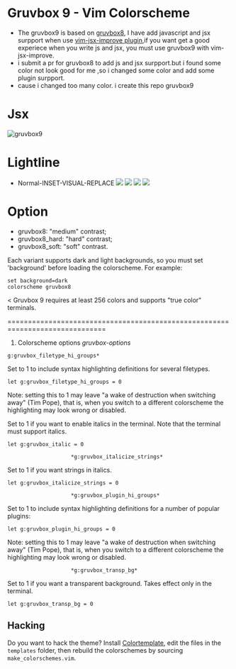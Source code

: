 # Gruvbox 9 - Vim Colorscheme
* The gruvbox9 is based on [gruvbox8](https://github.com/lifepillar/vim-gruvbox8), I have add javascript and jsx surpport when use [vim-jsx-improve plugin](https://github.com/neoclide/vim-jsx-improve/pull/47),if you want get a good experiece when you write js and jsx, you must use gruvbox9 with vim-jsx-improve.
* i submit a pr for gruvbox8 to add js and jsx surpport.but i found some color not look good for me ,so i changed some color and add some plugin surpport.
* cause i changed too many color. i create this repo gruvbox9

# Jsx
![gruvbox9](https://github.com/taigacute/IMG/blob/master/gruvbox9/gruvbox9.png)

# Lightline
* Normal-INSET-VISUAL-REPLACE
![](https://github.com/taigacute/IMG/blob/master/gruvbox9/normal.png)
![](https://github.com/taigacute/IMG/blob/master/gruvbox9/insert.png)
![](https://github.com/taigacute/IMG/blob/master/gruvbox9/visual.png)
![](https://github.com/taigacute/IMG/blob/master/gruvbox9/replace.png)
# Option
- gruvbox8: "medium" contrast;
- gruvbox8_hard: "hard" contrast;
- gruvbox8_soft: "soft" contrast.

Each variant supports dark and light backgrounds, so you must set 'background'
before loading the colorscheme. For example:
>
	set background=dark
	colorscheme gruvbox8
<
Gruvbox 9 requires at least 256 colors and supports "true color" terminals.

==============================================================================
1. Colorscheme options					*gruvbox-options*
```
g:gruvbox_filetype_hi_groups*
```
Set to 1 to include syntax highlighting definitions for several filetypes.
```
let g:gruvbox_filetype_hi_groups = 0
```
Note: setting this to 1 may leave "a wake of destruction when switching away"
(Tim Pope), that is, when you switch to a different colorscheme the
highlighting may look wrong or disabled.

	
Set to 1 if you want to enable italics in the terminal. Note that the terminal
must support italics.
>
	let g:gruvbox_italic = 0

						*g:gruvbox_italicize_strings*
Set to 1 if you want strings in italics.
>
	let g:gruvbox_italicize_strings = 0

						*g:gruvbox_plugin_hi_groups*
Set to 1 to include syntax highlighting definitions for a number of popular
plugins:
>
	let g:gruvbox_plugin_hi_groups = 0

Note: setting this to 1 may leave "a wake of destruction when switching away"
(Tim Pope), that is, when you switch to a different colorscheme the
highlighting may look wrong or disabled.

						*g:gruvbox_transp_bg*
Set to 1 if you want a transparent background. Takes effect only in the
terminal.
>
	let g:gruvbox_transp_bg = 0


## Hacking

Do you want to hack the theme? Install
[Colortemplate](https://github.com/lifepillar/vim-colortemplate), edit the
files in the `templates` folder, then rebuild the colorschemes by sourcing
`make_colorschemes.vim`.

